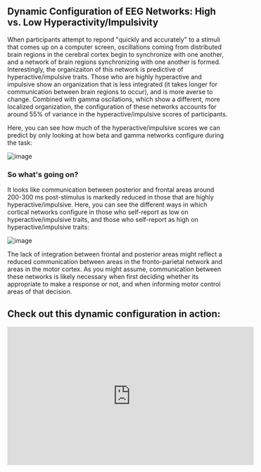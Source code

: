 <!--layout: page title: "PAGE TITLE" permalink: /Hyperactivity_Impulsivity/-->

## Dynamic Configuration of EEG Networks: High vs. Low Hyperactivity/Impulsivity

When participants attempt to repond "quickly and accurately" to a stimuli that comes up on a computer screen, oscillations coming from distributed brain regions 
in the cerebral cortex begin to synchronize with one another, and a network of brain regions synchronizing with one another is formed. Interestingly, the organizaiton of 
this network is predictive of hyperactive/impulsive traits. Those who are highly hyperactive and impulsive show an organization that is less integrated 
(it takes longer for communication between brain regions to occur), and is more averse to change. Combined with gamma oscilations, which show a different, more localized organization, the configuration of these networks accounts for around 55% of variance in the hyperactive/impulsive scores of participants. 

Here, you can see how much of the hyperactive/impulsive scores we can predict by only looking at how beta and gamma networks configure during the task:

![image](https://user-images.githubusercontent.com/81769550/118404672-e2da0300-b641-11eb-8bab-c2b13d1fe991.png)

### So what's going on?

It looks like communication between posterior and frontal areas around 200-300 ms post-stimulus is markedly reduced in those that are highly hyperactive/impulsive. 
Here, you can see the different ways in which cortical networks configure in those who self-report as low on hyperactive/impulsive traits, and those who self-report as high on hyperactive/impulsive traits:

![image](https://user-images.githubusercontent.com/81769550/118403825-46623180-b63e-11eb-9b83-18e73c9063b0.png)

The lack of integration between frontal and posterior areas might reflect a reduced communication between areas in the fronto-parietal network and areas in the motor cortex. As you might assume, communication between these networks is likely necessary when first deciding whether its appropriate to make a response or not, and when informing motor control areas of that decision.

## Check out this dynamic configuration in action:

<iframe width="560" height="315" src="https://www.youtube.com/embed/MbeJPPVKH0Y" title="YouTube video player" frameborder="0" allow="accelerometer; autoplay; clipboard-write; encrypted-media; gyroscope; picture-in-picture" allowfullscreen></iframe>
